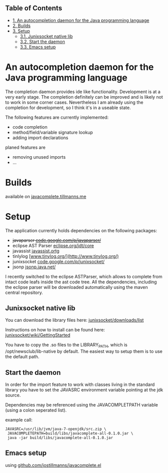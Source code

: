 <div id="table-of-contents">
<h2>Table of Contents</h2>
<div id="text-table-of-contents">
<ul>
<li><a href="#sec-1">1. An autocompletion daemon for the Java programming language</a></li>
<li><a href="#sec-2">2. Builds</a></li>
<li><a href="#sec-3">3. Setup</a>
<ul>
<li><a href="#sec-3-1">3.1. Junixsocket native lib</a></li>
<li><a href="#sec-3-2">3.2. Start the daemon</a></li>
<li><a href="#sec-3-3">3.3. Emacs setup</a></li>
</ul>
</li>
</ul>
</div>
</div>

# An autocompletion daemon for the Java programming language<a id="sec-1" name="sec-1"></a>

The completion daemon provides ide like functionality. Development
is at a very early stage. The completion definitely can be improved and
is likely not to work in some corner cases. Nevertheless I am
already using the completion for development, so I think it's in a
useable state.

The following features are currently implemented:

-   code completion
-   method/field/variable signature lookup
-   adding import declarations

planed features are

-   removing unused imports
-   &#x2026;

# Builds<a id="sec-2" name="sec-2"></a>

available on [javacomplete.tillmanns.me](http://javacomplete.tillmanns.me/)

# Setup<a id="sec-3" name="sec-3"></a>

The application currently holds dependencies on the following packages:

-   <del>javaparser [code.google.com/p/javaparser/](https://code.google.com/p/javaparser/)</del>
-   eclipse AST Parser [eclipse.org/jdt/core](http://eclipse.org/jdt/core/)
-   javassist [javassist.ortg](http://www.csg.ci.i.u-tokyo.ac.jp/~chiba/javassist/)
-   tinlylog [www.tinylog.org/](http://www.tinylog.org/)
-   junixsocket [code.google.com/p/junixsocket/](https://code.google.com/p/junixsocket/)
-   jsonp [jsonp.java.net/](https://jsonp.java.net/)

I recently switched to the eclipse ASTParser, which allows to
complete from intact code leafs inside the ast code tree. All the
dependencies, including the eclipse parser will be downloaded
automatically using the maven central repository.

## Junixsocket native lib<a id="sec-3-1" name="sec-3-1"></a>

You can download the library files here:
[junixsocket/downloads/list](https://code.google.com/p/junixsocket/downloads/list)

Instructions on how to install can be found here:
[junixsocket/wiki/GettingStarted](https://code.google.com/p/junixsocket/wiki/GettingStarted)

You have to copy the .so files to the LIBRARY<sub>PATH</sub>, which is
/opt/newsclub/lib-native by default. The easiest way to setup them
is to use the default path.

## Start the daemon<a id="sec-3-2" name="sec-3-2"></a>

In order for the import feature to work with classes living in the
standard library you have to set the JAVASRC environment variable
pointing at the jdk source.

Dependencies may be referenced using the JAVACOMPLETPATH variable
(using a colon seperated list).

example call:

    JAVASRC=/usr/lib/jvm/java-7-openjdk/src.zip \
	 JAVACOMPLETEPATH=build/libs/javacomplete-all-0.1.0.jar \
	 java -jar build/libs/javacomplete-all-0.1.0.jar

## Emacs setup<a id="sec-3-3" name="sec-3-3"></a>

using [github.com/jostillmanns/javacomplete.el](https://github.com/jostillmanns/javacomplete.el)